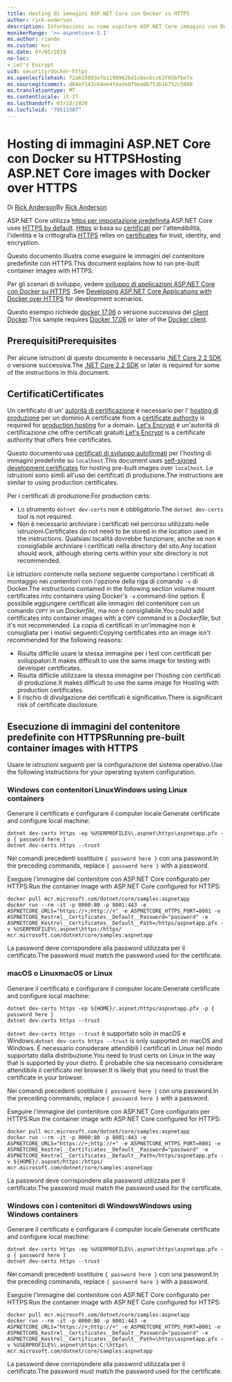 ```yaml
---
title: Hosting di immagini ASP.NET Core con Docker su HTTPS
author: rick-anderson
description: Informazioni su come ospitare ASP.NET Core immagini con Docker su HTTPS
monikerRange: '>= aspnetcore-2.1'
ms.author: riande
ms.custom: mvc
ms.date: 07/05/2019
no-loc:
- Let's Encrypt
uid: security/docker-https
ms.openlocfilehash: f2a615093e7b1190962bd1c6ecbcc63f65bfbe7e
ms.sourcegitcommit: d64ef143c64ee4fdade8f9ea0b753b16752c5998
ms.translationtype: MT
ms.contentlocale: it-IT
ms.lasthandoff: 03/18/2020
ms.locfileid: "79511587"
---
```

# <a name="hosting-aspnet-core-images-with-docker-over-https"></a><span data-ttu-id="17bdd-103">Hosting di immagini ASP.NET Core con Docker su HTTPS</span><span class="sxs-lookup"><span data-stu-id="17bdd-103">Hosting ASP.NET Core images with Docker over HTTPS</span></span>

<span data-ttu-id="17bdd-104">Di [Rick Anderson](https://twitter.com/RickAndMSFT)</span><span class="sxs-lookup"><span data-stu-id="17bdd-104">By [Rick Anderson](https://twitter.com/RickAndMSFT)</span></span>

<span data-ttu-id="17bdd-105">ASP.NET Core utilizza [https per impostazione predefinita](/aspnet/core/security/enforcing-ssl).</span><span class="sxs-lookup"><span data-stu-id="17bdd-105">ASP.NET Core uses [HTTPS by default](/aspnet/core/security/enforcing-ssl).</span></span> <span data-ttu-id="17bdd-106">[Https](https://en.wikipedia.org/wiki/HTTPS) si basa su [certificati](https://en.wikipedia.org/wiki/Public_key_certificate) per l'attendibilità, l'identità e la crittografia.</span><span class="sxs-lookup"><span data-stu-id="17bdd-106">[HTTPS](https://en.wikipedia.org/wiki/HTTPS) relies on [certificates](https://en.wikipedia.org/wiki/Public_key_certificate) for trust, identity, and encryption.</span></span>

<span data-ttu-id="17bdd-107">Questo documento illustra come eseguire le immagini del contenitore predefinite con HTTPS.</span><span class="sxs-lookup"><span data-stu-id="17bdd-107">This document explains how to run pre-built container images with HTTPS.</span></span>

<span data-ttu-id="17bdd-108">Per gli scenari di sviluppo, vedere [sviluppo di applicazioni ASP.NET Core con Docker su HTTPS](https://github.com/dotnet/dotnet-docker/blob/master/samples/run-aspnetcore-https-development.md) .</span><span class="sxs-lookup"><span data-stu-id="17bdd-108">See [Developing ASP.NET Core Applications with Docker over HTTPS](https://github.com/dotnet/dotnet-docker/blob/master/samples/run-aspnetcore-https-development.md) for development scenarios.</span></span>

<span data-ttu-id="17bdd-109">Questo esempio richiede [docker 17,06](https://docs.docker.com/release-notes/docker-ce) o versione successiva del [client Docker](https://www.docker.com/products/docker).</span><span class="sxs-lookup"><span data-stu-id="17bdd-109">This sample requires [Docker 17.06](https://docs.docker.com/release-notes/docker-ce) or later of the [Docker client](https://www.docker.com/products/docker).</span></span>

## <a name="prerequisites"></a><span data-ttu-id="17bdd-110">Prerequisiti</span><span class="sxs-lookup"><span data-stu-id="17bdd-110">Prerequisites</span></span>

<span data-ttu-id="17bdd-111">Per alcune istruzioni di questo documento è necessario [.NET Core 2,2 SDK](https://dotnet.microsoft.com/download) o versione successiva.</span><span class="sxs-lookup"><span data-stu-id="17bdd-111">The [.NET Core 2.2 SDK](https://dotnet.microsoft.com/download) or later is required for some of the instructions in this document.</span></span>

## <a name="certificates"></a><span data-ttu-id="17bdd-112">Certificati</span><span class="sxs-lookup"><span data-stu-id="17bdd-112">Certificates</span></span>

<span data-ttu-id="17bdd-113">Un certificato di un' [autorità di certificazione](https://wikipedia.org/wiki/Certificate_authority) è necessario per l' [hosting di produzione](https://blogs.msdn.microsoft.com/webdev/2017/11/29/configuring-https-in-asp-net-core-across-different-platforms/) per un dominio.</span><span class="sxs-lookup"><span data-stu-id="17bdd-113">A certificate from a [certificate authority](https://wikipedia.org/wiki/Certificate_authority) is required for [production hosting](https://blogs.msdn.microsoft.com/webdev/2017/11/29/configuring-https-in-asp-net-core-across-different-platforms/) for a domain.</span></span> <span data-ttu-id="17bdd-114">[Let's Encrypt](https://letsencrypt.org/) è un'autorità di certificazione che offre certificati gratuiti.</span><span class="sxs-lookup"><span data-stu-id="17bdd-114">[Let's Encrypt](https://letsencrypt.org/) is a certificate authority that offers free certificates.</span></span>

<span data-ttu-id="17bdd-115">Questo documento usa [certificati di sviluppo autofirmati](https://en.wikipedia.org/wiki/Self-signed_certificate) per l'hosting di immagini predefinite su `localhost`.</span><span class="sxs-lookup"><span data-stu-id="17bdd-115">This document uses [self-signed development certificates](https://en.wikipedia.org/wiki/Self-signed_certificate) for hosting pre-built images over `localhost`.</span></span> <span data-ttu-id="17bdd-116">Le istruzioni sono simili all'uso dei certificati di produzione.</span><span class="sxs-lookup"><span data-stu-id="17bdd-116">The instructions are similar to using production certificates.</span></span>

<span data-ttu-id="17bdd-117">Per i certificati di produzione:</span><span class="sxs-lookup"><span data-stu-id="17bdd-117">For production certs:</span></span>

* <span data-ttu-id="17bdd-118">Lo strumento `dotnet dev-certs` non è obbligatorio.</span><span class="sxs-lookup"><span data-stu-id="17bdd-118">The `dotnet dev-certs` tool is not required.</span></span>
* <span data-ttu-id="17bdd-119">Non è necessario archiviare i certificati nel percorso utilizzato nelle istruzioni.</span><span class="sxs-lookup"><span data-stu-id="17bdd-119">Certificates do not need to be stored in the location used in the instructions.</span></span> <span data-ttu-id="17bdd-120">Qualsiasi località dovrebbe funzionare, anche se non è consigliabile archiviare i certificati nella directory del sito.</span><span class="sxs-lookup"><span data-stu-id="17bdd-120">Any location should work, although storing certs within your site directory is not recommended.</span></span>

<span data-ttu-id="17bdd-121">Le istruzioni contenute nella sezione seguente comportano i certificati di montaggio nei contenitori con l'opzione della riga di comando `-v` di Docker.</span><span class="sxs-lookup"><span data-stu-id="17bdd-121">The instructions contained in the following section volume mount certificates into containers using Docker's `-v` command-line option.</span></span> <span data-ttu-id="17bdd-122">È possibile aggiungere certificati alle immagini del contenitore con un comando `COPY` in un *Dockerfile*, ma non è consigliabile.</span><span class="sxs-lookup"><span data-stu-id="17bdd-122">You could add certificates into container images with a `COPY` command in a *Dockerfile*, but it's not recommended.</span></span> <span data-ttu-id="17bdd-123">La copia di certificati in un'immagine non è consigliata per i motivi seguenti:</span><span class="sxs-lookup"><span data-stu-id="17bdd-123">Copying certificates into an image isn't recommended for the following reasons:</span></span>

* <span data-ttu-id="17bdd-124">Risulta difficile usare la stessa immagine per i test con certificati per sviluppatori.</span><span class="sxs-lookup"><span data-stu-id="17bdd-124">It makes difficult to use the same image for testing with developer certificates.</span></span>
* <span data-ttu-id="17bdd-125">Risulta difficile utilizzare la stessa immagine per l'hosting con certificati di produzione.</span><span class="sxs-lookup"><span data-stu-id="17bdd-125">It makes difficult to use the same image for Hosting with production certificates.</span></span>
* <span data-ttu-id="17bdd-126">Il rischio di divulgazione dei certificati è significativo.</span><span class="sxs-lookup"><span data-stu-id="17bdd-126">There is significant risk of certificate disclosure.</span></span>

## <a name="running-pre-built-container-images-with-https"></a><span data-ttu-id="17bdd-127">Esecuzione di immagini del contenitore predefinite con HTTPS</span><span class="sxs-lookup"><span data-stu-id="17bdd-127">Running pre-built container images with HTTPS</span></span>

<span data-ttu-id="17bdd-128">Usare le istruzioni seguenti per la configurazione del sistema operativo.</span><span class="sxs-lookup"><span data-stu-id="17bdd-128">Use the following instructions for your operating system configuration.</span></span>

### <a name="windows-using-linux-containers"></a><span data-ttu-id="17bdd-129">Windows con contenitori Linux</span><span class="sxs-lookup"><span data-stu-id="17bdd-129">Windows using Linux containers</span></span>

<span data-ttu-id="17bdd-130">Generare il certificato e configurare il computer locale:</span><span class="sxs-lookup"><span data-stu-id="17bdd-130">Generate certificate and configure local machine:</span></span>

```dotnetcli
dotnet dev-certs https -ep %USERPROFILE%\.aspnet\https\aspnetapp.pfx -p { password here }
dotnet dev-certs https --trust
```

<span data-ttu-id="17bdd-131">Nei comandi precedenti sostituire `{ password here }` con una password.</span><span class="sxs-lookup"><span data-stu-id="17bdd-131">In the preceding commands, replace `{ password here }` with a password.</span></span>

<span data-ttu-id="17bdd-132">Eseguire l'immagine del contenitore con ASP.NET Core configurato per HTTPS:</span><span class="sxs-lookup"><span data-stu-id="17bdd-132">Run the container image with ASP.NET Core configured for HTTPS:</span></span>

```console
docker pull mcr.microsoft.com/dotnet/core/samples:aspnetapp
docker run --rm -it -p 8000:80 -p 8001:443 -e ASPNETCORE_URLS="https://+;http://+" -e ASPNETCORE_HTTPS_PORT=8001 -e ASPNETCORE_Kestrel__Certificates__Default__Password="password" -e ASPNETCORE_Kestrel__Certificates__Default__Path=/https/aspnetapp.pfx -v %USERPROFILE%\.aspnet\https:/https/ mcr.microsoft.com/dotnet/core/samples:aspnetapp
```

<span data-ttu-id="17bdd-133">La password deve corrispondere alla password utilizzata per il certificato.</span><span class="sxs-lookup"><span data-stu-id="17bdd-133">The password must match the password used for the certificate.</span></span>

### <a name="macos-or-linux"></a><span data-ttu-id="17bdd-134">macOS o Linux</span><span class="sxs-lookup"><span data-stu-id="17bdd-134">macOS or Linux</span></span>

<span data-ttu-id="17bdd-135">Generare il certificato e configurare il computer locale:</span><span class="sxs-lookup"><span data-stu-id="17bdd-135">Generate certificate and configure local machine:</span></span>

```dotnetcli
dotnet dev-certs https -ep ${HOME}/.aspnet/https/aspnetapp.pfx -p { password here }
dotnet dev-certs https --trust
```

<span data-ttu-id="17bdd-136">`dotnet dev-certs https --trust` è supportato solo in macOS e Windows.</span><span class="sxs-lookup"><span data-stu-id="17bdd-136">`dotnet dev-certs https --trust` is only supported on macOS and Windows.</span></span> <span data-ttu-id="17bdd-137">È necessario considerare attendibili i certificati in Linux nel modo supportato dalla distribuzione.</span><span class="sxs-lookup"><span data-stu-id="17bdd-137">You need to trust certs on Linux in the way that is supported by your distro.</span></span> <span data-ttu-id="17bdd-138">È probabile che sia necessario considerare attendibile il certificato nel browser.</span><span class="sxs-lookup"><span data-stu-id="17bdd-138">It is likely that you need to trust the certificate in your browser.</span></span>

<span data-ttu-id="17bdd-139">Nei comandi precedenti sostituire `{ password here }` con una password.</span><span class="sxs-lookup"><span data-stu-id="17bdd-139">In the preceding commands, replace `{ password here }` with a password.</span></span>

<span data-ttu-id="17bdd-140">Eseguire l'immagine del contenitore con ASP.NET Core configurato per HTTPS:</span><span class="sxs-lookup"><span data-stu-id="17bdd-140">Run the container image with ASP.NET Core configured for HTTPS:</span></span>

```console
docker pull mcr.microsoft.com/dotnet/core/samples:aspnetapp
docker run --rm -it -p 8000:80 -p 8001:443 -e ASPNETCORE_URLS="https://+;http://+" -e ASPNETCORE_HTTPS_PORT=8001 -e ASPNETCORE_Kestrel__Certificates__Default__Password="password" -e ASPNETCORE_Kestrel__Certificates__Default__Path=/https/aspnetapp.pfx -v ${HOME}/.aspnet/https:/https/ mcr.microsoft.com/dotnet/core/samples:aspnetapp
```

<span data-ttu-id="17bdd-141">La password deve corrispondere alla password utilizzata per il certificato.</span><span class="sxs-lookup"><span data-stu-id="17bdd-141">The password must match the password used for the certificate.</span></span>

### <a name="windows-using-windows-containers"></a><span data-ttu-id="17bdd-142">Windows con i contenitori di Windows</span><span class="sxs-lookup"><span data-stu-id="17bdd-142">Windows using Windows containers</span></span>

<span data-ttu-id="17bdd-143">Generare il certificato e configurare il computer locale:</span><span class="sxs-lookup"><span data-stu-id="17bdd-143">Generate certificate and configure local machine:</span></span>

```dotnetcli
dotnet dev-certs https -ep %USERPROFILE%\.aspnet\https\aspnetapp.pfx -p { password here }
dotnet dev-certs https --trust
```

<span data-ttu-id="17bdd-144">Nei comandi precedenti sostituire `{ password here }` con una password.</span><span class="sxs-lookup"><span data-stu-id="17bdd-144">In the preceding commands, replace `{ password here }` with a password.</span></span>

<span data-ttu-id="17bdd-145">Eseguire l'immagine del contenitore con ASP.NET Core configurato per HTTPS:</span><span class="sxs-lookup"><span data-stu-id="17bdd-145">Run the container image with ASP.NET Core configured for HTTPS:</span></span>

```console
docker pull mcr.microsoft.com/dotnet/core/samples:aspnetapp
docker run --rm -it -p 8000:80 -p 8001:443 -e ASPNETCORE_URLS="https://+;http://+" -e ASPNETCORE_HTTPS_PORT=8001 -e ASPNETCORE_Kestrel__Certificates__Default__Password="password" -e ASPNETCORE_Kestrel__Certificates__Default__Path=\https\aspnetapp.pfx -v %USERPROFILE%\.aspnet\https:C:\https\ mcr.microsoft.com/dotnet/core/samples:aspnetapp
```

<span data-ttu-id="17bdd-146">La password deve corrispondere alla password utilizzata per il certificato.</span><span class="sxs-lookup"><span data-stu-id="17bdd-146">The password must match the password used for the certificate.</span></span>
